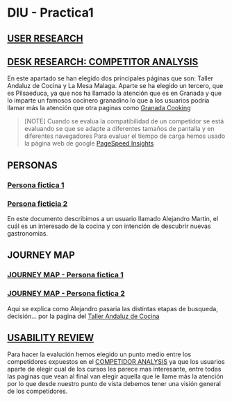 # DIU - Practica1

## [USER RESEARCH](https://github.com/jhavimg/DIU/blob/master/P1/User%20Research.pdf)

## [DESK RESEARCH: COMPETITOR ANALYSIS](https://github.com/jhavimg/DIU/blob/master/P1/Competitor%20Analysis%20%5BDIU23%5D.pdf)
En este apartado se han elegido dos principales páginas que son: Taller Andaluz de Cocina y La Mesa Malaga. Aparte se ha elegido un tercero, que es Pilsaeduca, ya que nos ha llamado la atención que es en Granada y que lo imparte un famosos cocinero granadino lo que a los usuarios podria llamar más la atención que otra paginas como [Granada Cooking](https://granadacooking.com/taller/taller-de-iniciacion-al-sushi-2023/)

> [NOTE]
> Cuando se evalua la compatibilidad de un competidor se está evaluando se que se adapte a diferentes tamaños de pantalla y en diferentes navegadores
> Para evaluar el tiempo de carga hemos usado la página web de google [PageSpeed Insights](https://pagespeed.web.dev/)

## PERSONAS
### [Persona fictica 1](https://github.com/jhavimg/DIU/blob/master/P1/DIU_Pract%20Josemi.pdf)

### [Persona ficticia 2](https://github.com/jhavimg/DIU/blob/master/P1/DIU_Pract%20Alejandro.pdf)
En este documento describimos a un usuario llamado Alejandro Martin, el cuál es un interesado de la cocina y con intención de descubrir nuevas gastronomias.

## JOURNEY MAP
### [JOURNEY MAP - Persona fictica 1](https://github.com/jhavimg/DIU/blob/master/P1/DIU_Pract%20Josemi_Journey_Map.pdf)

### [JOURNEY MAP - Persona fictica 2](https://github.com/jhavimg/DIU/blob/master/P1/DIU_Pract%20Alejandro_Journey_Map.pdf)
Aqui se explica como Alejandro pasaria las distintas etapas de busqueda, decisión... por la pagina del [Taller Andaluz de Cocina](https://tallerandaluzdecocina.com/categorywithcontentss/talleres/)

## [USABILITY REVIEW](https://github.com/jhavimg/DIU/blob/master/P1/Usability-review.xlsx)
Para hacer la evalución hemos elegido un punto medio entre los competidores expuestos en el [COMPETIDOR ANALYSIS](https://github.com/jhavimg/DIU/blob/master/P1/Competitor%20Analysis%20%5BDIU23%5D.pdf) ya que los usuarios aparte de elegir cual de los cursos les parece mas interesante, entre todas las paginas que vean al final van elegir aquella que le llame más la atención por lo que desde nuestro punto de vista debemos tener una visión general de los competidores.
